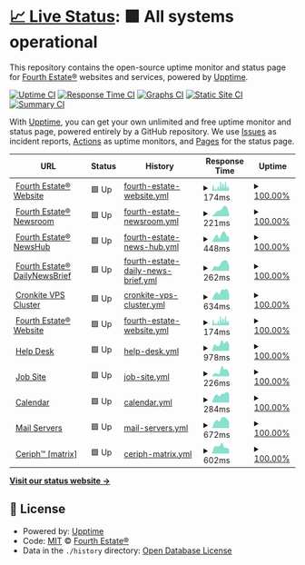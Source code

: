 # [📈 Live Status](https://status.fourthestate.org): <!--live status--> **🟩 All systems operational**

This repository contains the open-source uptime monitor and status page for [Fourth Estate®](https://www.fourthestate.org) websites and services, powered by [Upptime](https://github.com/upptime/upptime).

[![Uptime CI](https://github.com/FourthEstateOrg/status.fourthestate.org/workflows/Uptime%20CI/badge.svg)](https://github.com/FourthEstateOrg/status.fourthestate.org/actions?query=workflow%3A%22Uptime+CI%22)
[![Response Time CI](https://github.com/FourthEstateOrg/status.fourthestate.org/workflows/Response%20Time%20CI/badge.svg)](https://github.com/FourthEstateOrg/status.fourthestate.org/actions?query=workflow%3A%22Response+Time+CI%22)
[![Graphs CI](https://github.com/FourthEstateOrg/status.fourthestate.org/workflows/Graphs%20CI/badge.svg)](https://github.com/FourthEstateOrg/status.fourthestate.org/actions?query=workflow%3A%22Graphs+CI%22)
[![Static Site CI](https://github.com/FourthEstateOrg/status.fourthestate.org/workflows/Static%20Site%20CI/badge.svg)](https://github.com/FourthEstateOrg/status.fourthestate.org/actions?query=workflow%3A%22Static+Site+CI%22)
[![Summary CI](https://github.com/FourthEstateOrg/status.fourthestate.org/workflows/Summary%20CI/badge.svg)](https://github.com/FourthEstateOrg/status.fourthestate.org/actions?query=workflow%3A%22Summary+CI%22)

With [Upptime](https://upptime.js.org), you can get your own unlimited and free uptime monitor and status page, powered entirely by a GitHub repository. We use [Issues](https://github.com/FourthEstateOrg/status.fourthestate.org/issues) as incident reports, [Actions](https://github.com/FourthEstateOrg/status.fourthestate.org/actions) as uptime monitors, and [Pages](https://status.fourthestate.org) for the status page.

<!--start: status pages-->
<!-- This summary is generated by Upptime (https://github.com/upptime/upptime) -->
<!-- Do not edit this manually, your changes will be overwritten -->
<!-- prettier-ignore -->
| URL | Status | History | Response Time | Uptime |
| --- | ------ | ------- | ------------- | ------ |
| <img alt="" src="https://favicons.githubusercontent.com/www.fourthestate.org" height="13"> [Fourth Estate® Website](https://www.fourthestate.org) | 🟩 Up | [fourth-estate-website.yml](https://github.com/FourthEstateOrg/status.fourthestate.org/commits/HEAD/history/fourth-estate-website.yml) | <details><summary><img alt="Response time graph" src="./graphs/fourth-estate-website/response-time-week.png" height="20"> 174ms</summary><br><a href="https://status.fourthestate.org/history/fourth-estate-website"><img alt="Response time 221" src="https://img.shields.io/endpoint?url=https%3A%2F%2Fraw.githubusercontent.com%2FFourthEstateOrg%2Fstatus.fourthestate.org%2FHEAD%2Fapi%2Ffourth-estate-website%2Fresponse-time.json"></a><br><a href="https://status.fourthestate.org/history/fourth-estate-website"><img alt="24-hour response time 69" src="https://img.shields.io/endpoint?url=https%3A%2F%2Fraw.githubusercontent.com%2FFourthEstateOrg%2Fstatus.fourthestate.org%2FHEAD%2Fapi%2Ffourth-estate-website%2Fresponse-time-day.json"></a><br><a href="https://status.fourthestate.org/history/fourth-estate-website"><img alt="7-day response time 174" src="https://img.shields.io/endpoint?url=https%3A%2F%2Fraw.githubusercontent.com%2FFourthEstateOrg%2Fstatus.fourthestate.org%2FHEAD%2Fapi%2Ffourth-estate-website%2Fresponse-time-week.json"></a><br><a href="https://status.fourthestate.org/history/fourth-estate-website"><img alt="30-day response time 173" src="https://img.shields.io/endpoint?url=https%3A%2F%2Fraw.githubusercontent.com%2FFourthEstateOrg%2Fstatus.fourthestate.org%2FHEAD%2Fapi%2Ffourth-estate-website%2Fresponse-time-month.json"></a><br><a href="https://status.fourthestate.org/history/fourth-estate-website"><img alt="1-year response time 221" src="https://img.shields.io/endpoint?url=https%3A%2F%2Fraw.githubusercontent.com%2FFourthEstateOrg%2Fstatus.fourthestate.org%2FHEAD%2Fapi%2Ffourth-estate-website%2Fresponse-time-year.json"></a></details> | <details><summary><a href="https://status.fourthestate.org/history/fourth-estate-website">100.00%</a></summary><a href="https://status.fourthestate.org/history/fourth-estate-website"><img alt="All-time uptime 100.00%" src="https://img.shields.io/endpoint?url=https%3A%2F%2Fraw.githubusercontent.com%2FFourthEstateOrg%2Fstatus.fourthestate.org%2FHEAD%2Fapi%2Ffourth-estate-website%2Fuptime.json"></a><br><a href="https://status.fourthestate.org/history/fourth-estate-website"><img alt="24-hour uptime 100.00%" src="https://img.shields.io/endpoint?url=https%3A%2F%2Fraw.githubusercontent.com%2FFourthEstateOrg%2Fstatus.fourthestate.org%2FHEAD%2Fapi%2Ffourth-estate-website%2Fuptime-day.json"></a><br><a href="https://status.fourthestate.org/history/fourth-estate-website"><img alt="7-day uptime 100.00%" src="https://img.shields.io/endpoint?url=https%3A%2F%2Fraw.githubusercontent.com%2FFourthEstateOrg%2Fstatus.fourthestate.org%2FHEAD%2Fapi%2Ffourth-estate-website%2Fuptime-week.json"></a><br><a href="https://status.fourthestate.org/history/fourth-estate-website"><img alt="30-day uptime 100.00%" src="https://img.shields.io/endpoint?url=https%3A%2F%2Fraw.githubusercontent.com%2FFourthEstateOrg%2Fstatus.fourthestate.org%2FHEAD%2Fapi%2Ffourth-estate-website%2Fuptime-month.json"></a><br><a href="https://status.fourthestate.org/history/fourth-estate-website"><img alt="1-year uptime 100.00%" src="https://img.shields.io/endpoint?url=https%3A%2F%2Fraw.githubusercontent.com%2FFourthEstateOrg%2Fstatus.fourthestate.org%2FHEAD%2Fapi%2Ffourth-estate-website%2Fuptime-year.json"></a></details>
| <img alt="" src="https://favicons.githubusercontent.com/newsroom.fourthestate.org" height="13"> [Fourth Estate® Newsroom](https://newsroom.fourthestate.org) | 🟩 Up | [fourth-estate-newsroom.yml](https://github.com/FourthEstateOrg/status.fourthestate.org/commits/HEAD/history/fourth-estate-newsroom.yml) | <details><summary><img alt="Response time graph" src="./graphs/fourth-estate-newsroom/response-time-week.png" height="20"> 221ms</summary><br><a href="https://status.fourthestate.org/history/fourth-estate-newsroom"><img alt="Response time 151" src="https://img.shields.io/endpoint?url=https%3A%2F%2Fraw.githubusercontent.com%2FFourthEstateOrg%2Fstatus.fourthestate.org%2FHEAD%2Fapi%2Ffourth-estate-newsroom%2Fresponse-time.json"></a><br><a href="https://status.fourthestate.org/history/fourth-estate-newsroom"><img alt="24-hour response time 184" src="https://img.shields.io/endpoint?url=https%3A%2F%2Fraw.githubusercontent.com%2FFourthEstateOrg%2Fstatus.fourthestate.org%2FHEAD%2Fapi%2Ffourth-estate-newsroom%2Fresponse-time-day.json"></a><br><a href="https://status.fourthestate.org/history/fourth-estate-newsroom"><img alt="7-day response time 221" src="https://img.shields.io/endpoint?url=https%3A%2F%2Fraw.githubusercontent.com%2FFourthEstateOrg%2Fstatus.fourthestate.org%2FHEAD%2Fapi%2Ffourth-estate-newsroom%2Fresponse-time-week.json"></a><br><a href="https://status.fourthestate.org/history/fourth-estate-newsroom"><img alt="30-day response time 189" src="https://img.shields.io/endpoint?url=https%3A%2F%2Fraw.githubusercontent.com%2FFourthEstateOrg%2Fstatus.fourthestate.org%2FHEAD%2Fapi%2Ffourth-estate-newsroom%2Fresponse-time-month.json"></a><br><a href="https://status.fourthestate.org/history/fourth-estate-newsroom"><img alt="1-year response time 151" src="https://img.shields.io/endpoint?url=https%3A%2F%2Fraw.githubusercontent.com%2FFourthEstateOrg%2Fstatus.fourthestate.org%2FHEAD%2Fapi%2Ffourth-estate-newsroom%2Fresponse-time-year.json"></a></details> | <details><summary><a href="https://status.fourthestate.org/history/fourth-estate-newsroom">100.00%</a></summary><a href="https://status.fourthestate.org/history/fourth-estate-newsroom"><img alt="All-time uptime 99.87%" src="https://img.shields.io/endpoint?url=https%3A%2F%2Fraw.githubusercontent.com%2FFourthEstateOrg%2Fstatus.fourthestate.org%2FHEAD%2Fapi%2Ffourth-estate-newsroom%2Fuptime.json"></a><br><a href="https://status.fourthestate.org/history/fourth-estate-newsroom"><img alt="24-hour uptime 100.00%" src="https://img.shields.io/endpoint?url=https%3A%2F%2Fraw.githubusercontent.com%2FFourthEstateOrg%2Fstatus.fourthestate.org%2FHEAD%2Fapi%2Ffourth-estate-newsroom%2Fuptime-day.json"></a><br><a href="https://status.fourthestate.org/history/fourth-estate-newsroom"><img alt="7-day uptime 100.00%" src="https://img.shields.io/endpoint?url=https%3A%2F%2Fraw.githubusercontent.com%2FFourthEstateOrg%2Fstatus.fourthestate.org%2FHEAD%2Fapi%2Ffourth-estate-newsroom%2Fuptime-week.json"></a><br><a href="https://status.fourthestate.org/history/fourth-estate-newsroom"><img alt="30-day uptime 99.69%" src="https://img.shields.io/endpoint?url=https%3A%2F%2Fraw.githubusercontent.com%2FFourthEstateOrg%2Fstatus.fourthestate.org%2FHEAD%2Fapi%2Ffourth-estate-newsroom%2Fuptime-month.json"></a><br><a href="https://status.fourthestate.org/history/fourth-estate-newsroom"><img alt="1-year uptime 99.87%" src="https://img.shields.io/endpoint?url=https%3A%2F%2Fraw.githubusercontent.com%2FFourthEstateOrg%2Fstatus.fourthestate.org%2FHEAD%2Fapi%2Ffourth-estate-newsroom%2Fuptime-year.json"></a></details>
| <img alt="" src="https://favicons.githubusercontent.com/newshub.fourthestate.org" height="13"> [Fourth Estate® NewsHub](https://newshub.fourthestate.org) | 🟩 Up | [fourth-estate-news-hub.yml](https://github.com/FourthEstateOrg/status.fourthestate.org/commits/HEAD/history/fourth-estate-news-hub.yml) | <details><summary><img alt="Response time graph" src="./graphs/fourth-estate-news-hub/response-time-week.png" height="20"> 448ms</summary><br><a href="https://status.fourthestate.org/history/fourth-estate-news-hub"><img alt="Response time 286" src="https://img.shields.io/endpoint?url=https%3A%2F%2Fraw.githubusercontent.com%2FFourthEstateOrg%2Fstatus.fourthestate.org%2FHEAD%2Fapi%2Ffourth-estate-news-hub%2Fresponse-time.json"></a><br><a href="https://status.fourthestate.org/history/fourth-estate-news-hub"><img alt="24-hour response time 341" src="https://img.shields.io/endpoint?url=https%3A%2F%2Fraw.githubusercontent.com%2FFourthEstateOrg%2Fstatus.fourthestate.org%2FHEAD%2Fapi%2Ffourth-estate-news-hub%2Fresponse-time-day.json"></a><br><a href="https://status.fourthestate.org/history/fourth-estate-news-hub"><img alt="7-day response time 448" src="https://img.shields.io/endpoint?url=https%3A%2F%2Fraw.githubusercontent.com%2FFourthEstateOrg%2Fstatus.fourthestate.org%2FHEAD%2Fapi%2Ffourth-estate-news-hub%2Fresponse-time-week.json"></a><br><a href="https://status.fourthestate.org/history/fourth-estate-news-hub"><img alt="30-day response time 380" src="https://img.shields.io/endpoint?url=https%3A%2F%2Fraw.githubusercontent.com%2FFourthEstateOrg%2Fstatus.fourthestate.org%2FHEAD%2Fapi%2Ffourth-estate-news-hub%2Fresponse-time-month.json"></a><br><a href="https://status.fourthestate.org/history/fourth-estate-news-hub"><img alt="1-year response time 286" src="https://img.shields.io/endpoint?url=https%3A%2F%2Fraw.githubusercontent.com%2FFourthEstateOrg%2Fstatus.fourthestate.org%2FHEAD%2Fapi%2Ffourth-estate-news-hub%2Fresponse-time-year.json"></a></details> | <details><summary><a href="https://status.fourthestate.org/history/fourth-estate-news-hub">100.00%</a></summary><a href="https://status.fourthestate.org/history/fourth-estate-news-hub"><img alt="All-time uptime 100.00%" src="https://img.shields.io/endpoint?url=https%3A%2F%2Fraw.githubusercontent.com%2FFourthEstateOrg%2Fstatus.fourthestate.org%2FHEAD%2Fapi%2Ffourth-estate-news-hub%2Fuptime.json"></a><br><a href="https://status.fourthestate.org/history/fourth-estate-news-hub"><img alt="24-hour uptime 100.00%" src="https://img.shields.io/endpoint?url=https%3A%2F%2Fraw.githubusercontent.com%2FFourthEstateOrg%2Fstatus.fourthestate.org%2FHEAD%2Fapi%2Ffourth-estate-news-hub%2Fuptime-day.json"></a><br><a href="https://status.fourthestate.org/history/fourth-estate-news-hub"><img alt="7-day uptime 100.00%" src="https://img.shields.io/endpoint?url=https%3A%2F%2Fraw.githubusercontent.com%2FFourthEstateOrg%2Fstatus.fourthestate.org%2FHEAD%2Fapi%2Ffourth-estate-news-hub%2Fuptime-week.json"></a><br><a href="https://status.fourthestate.org/history/fourth-estate-news-hub"><img alt="30-day uptime 100.00%" src="https://img.shields.io/endpoint?url=https%3A%2F%2Fraw.githubusercontent.com%2FFourthEstateOrg%2Fstatus.fourthestate.org%2FHEAD%2Fapi%2Ffourth-estate-news-hub%2Fuptime-month.json"></a><br><a href="https://status.fourthestate.org/history/fourth-estate-news-hub"><img alt="1-year uptime 100.00%" src="https://img.shields.io/endpoint?url=https%3A%2F%2Fraw.githubusercontent.com%2FFourthEstateOrg%2Fstatus.fourthestate.org%2FHEAD%2Fapi%2Ffourth-estate-news-hub%2Fuptime-year.json"></a></details>
| <img alt="" src="https://favicons.githubusercontent.com/dailynewsbrief.com" height="13"> [Fourth Estate® DailyNewsBrief](https://dailynewsbrief.com) | 🟩 Up | [fourth-estate-daily-news-brief.yml](https://github.com/FourthEstateOrg/status.fourthestate.org/commits/HEAD/history/fourth-estate-daily-news-brief.yml) | <details><summary><img alt="Response time graph" src="./graphs/fourth-estate-daily-news-brief/response-time-week.png" height="20"> 262ms</summary><br><a href="https://status.fourthestate.org/history/fourth-estate-daily-news-brief"><img alt="Response time 244" src="https://img.shields.io/endpoint?url=https%3A%2F%2Fraw.githubusercontent.com%2FFourthEstateOrg%2Fstatus.fourthestate.org%2FHEAD%2Fapi%2Ffourth-estate-daily-news-brief%2Fresponse-time.json"></a><br><a href="https://status.fourthestate.org/history/fourth-estate-daily-news-brief"><img alt="24-hour response time 182" src="https://img.shields.io/endpoint?url=https%3A%2F%2Fraw.githubusercontent.com%2FFourthEstateOrg%2Fstatus.fourthestate.org%2FHEAD%2Fapi%2Ffourth-estate-daily-news-brief%2Fresponse-time-day.json"></a><br><a href="https://status.fourthestate.org/history/fourth-estate-daily-news-brief"><img alt="7-day response time 262" src="https://img.shields.io/endpoint?url=https%3A%2F%2Fraw.githubusercontent.com%2FFourthEstateOrg%2Fstatus.fourthestate.org%2FHEAD%2Fapi%2Ffourth-estate-daily-news-brief%2Fresponse-time-week.json"></a><br><a href="https://status.fourthestate.org/history/fourth-estate-daily-news-brief"><img alt="30-day response time 300" src="https://img.shields.io/endpoint?url=https%3A%2F%2Fraw.githubusercontent.com%2FFourthEstateOrg%2Fstatus.fourthestate.org%2FHEAD%2Fapi%2Ffourth-estate-daily-news-brief%2Fresponse-time-month.json"></a><br><a href="https://status.fourthestate.org/history/fourth-estate-daily-news-brief"><img alt="1-year response time 244" src="https://img.shields.io/endpoint?url=https%3A%2F%2Fraw.githubusercontent.com%2FFourthEstateOrg%2Fstatus.fourthestate.org%2FHEAD%2Fapi%2Ffourth-estate-daily-news-brief%2Fresponse-time-year.json"></a></details> | <details><summary><a href="https://status.fourthestate.org/history/fourth-estate-daily-news-brief">100.00%</a></summary><a href="https://status.fourthestate.org/history/fourth-estate-daily-news-brief"><img alt="All-time uptime 100.00%" src="https://img.shields.io/endpoint?url=https%3A%2F%2Fraw.githubusercontent.com%2FFourthEstateOrg%2Fstatus.fourthestate.org%2FHEAD%2Fapi%2Ffourth-estate-daily-news-brief%2Fuptime.json"></a><br><a href="https://status.fourthestate.org/history/fourth-estate-daily-news-brief"><img alt="24-hour uptime 100.00%" src="https://img.shields.io/endpoint?url=https%3A%2F%2Fraw.githubusercontent.com%2FFourthEstateOrg%2Fstatus.fourthestate.org%2FHEAD%2Fapi%2Ffourth-estate-daily-news-brief%2Fuptime-day.json"></a><br><a href="https://status.fourthestate.org/history/fourth-estate-daily-news-brief"><img alt="7-day uptime 100.00%" src="https://img.shields.io/endpoint?url=https%3A%2F%2Fraw.githubusercontent.com%2FFourthEstateOrg%2Fstatus.fourthestate.org%2FHEAD%2Fapi%2Ffourth-estate-daily-news-brief%2Fuptime-week.json"></a><br><a href="https://status.fourthestate.org/history/fourth-estate-daily-news-brief"><img alt="30-day uptime 100.00%" src="https://img.shields.io/endpoint?url=https%3A%2F%2Fraw.githubusercontent.com%2FFourthEstateOrg%2Fstatus.fourthestate.org%2FHEAD%2Fapi%2Ffourth-estate-daily-news-brief%2Fuptime-month.json"></a><br><a href="https://status.fourthestate.org/history/fourth-estate-daily-news-brief"><img alt="1-year uptime 100.00%" src="https://img.shields.io/endpoint?url=https%3A%2F%2Fraw.githubusercontent.com%2FFourthEstateOrg%2Fstatus.fourthestate.org%2FHEAD%2Fapi%2Ffourth-estate-daily-news-brief%2Fuptime-year.json"></a></details>
| <img alt="" src="https://favicons.githubusercontent.com/cronkite.fourthestate.org" height="13"> [Cronkite VPS Cluster](https://cronkite.fourthestate.org/) | 🟩 Up | [cronkite-vps-cluster.yml](https://github.com/FourthEstateOrg/status.fourthestate.org/commits/HEAD/history/cronkite-vps-cluster.yml) | <details><summary><img alt="Response time graph" src="./graphs/cronkite-vps-cluster/response-time-week.png" height="20"> 634ms</summary><br><a href="https://status.fourthestate.org/history/cronkite-vps-cluster"><img alt="Response time 662" src="https://img.shields.io/endpoint?url=https%3A%2F%2Fraw.githubusercontent.com%2FFourthEstateOrg%2Fstatus.fourthestate.org%2FHEAD%2Fapi%2Fcronkite-vps-cluster%2Fresponse-time.json"></a><br><a href="https://status.fourthestate.org/history/cronkite-vps-cluster"><img alt="24-hour response time 509" src="https://img.shields.io/endpoint?url=https%3A%2F%2Fraw.githubusercontent.com%2FFourthEstateOrg%2Fstatus.fourthestate.org%2FHEAD%2Fapi%2Fcronkite-vps-cluster%2Fresponse-time-day.json"></a><br><a href="https://status.fourthestate.org/history/cronkite-vps-cluster"><img alt="7-day response time 634" src="https://img.shields.io/endpoint?url=https%3A%2F%2Fraw.githubusercontent.com%2FFourthEstateOrg%2Fstatus.fourthestate.org%2FHEAD%2Fapi%2Fcronkite-vps-cluster%2Fresponse-time-week.json"></a><br><a href="https://status.fourthestate.org/history/cronkite-vps-cluster"><img alt="30-day response time 668" src="https://img.shields.io/endpoint?url=https%3A%2F%2Fraw.githubusercontent.com%2FFourthEstateOrg%2Fstatus.fourthestate.org%2FHEAD%2Fapi%2Fcronkite-vps-cluster%2Fresponse-time-month.json"></a><br><a href="https://status.fourthestate.org/history/cronkite-vps-cluster"><img alt="1-year response time 662" src="https://img.shields.io/endpoint?url=https%3A%2F%2Fraw.githubusercontent.com%2FFourthEstateOrg%2Fstatus.fourthestate.org%2FHEAD%2Fapi%2Fcronkite-vps-cluster%2Fresponse-time-year.json"></a></details> | <details><summary><a href="https://status.fourthestate.org/history/cronkite-vps-cluster">100.00%</a></summary><a href="https://status.fourthestate.org/history/cronkite-vps-cluster"><img alt="All-time uptime 100.00%" src="https://img.shields.io/endpoint?url=https%3A%2F%2Fraw.githubusercontent.com%2FFourthEstateOrg%2Fstatus.fourthestate.org%2FHEAD%2Fapi%2Fcronkite-vps-cluster%2Fuptime.json"></a><br><a href="https://status.fourthestate.org/history/cronkite-vps-cluster"><img alt="24-hour uptime 100.00%" src="https://img.shields.io/endpoint?url=https%3A%2F%2Fraw.githubusercontent.com%2FFourthEstateOrg%2Fstatus.fourthestate.org%2FHEAD%2Fapi%2Fcronkite-vps-cluster%2Fuptime-day.json"></a><br><a href="https://status.fourthestate.org/history/cronkite-vps-cluster"><img alt="7-day uptime 100.00%" src="https://img.shields.io/endpoint?url=https%3A%2F%2Fraw.githubusercontent.com%2FFourthEstateOrg%2Fstatus.fourthestate.org%2FHEAD%2Fapi%2Fcronkite-vps-cluster%2Fuptime-week.json"></a><br><a href="https://status.fourthestate.org/history/cronkite-vps-cluster"><img alt="30-day uptime 100.00%" src="https://img.shields.io/endpoint?url=https%3A%2F%2Fraw.githubusercontent.com%2FFourthEstateOrg%2Fstatus.fourthestate.org%2FHEAD%2Fapi%2Fcronkite-vps-cluster%2Fuptime-month.json"></a><br><a href="https://status.fourthestate.org/history/cronkite-vps-cluster"><img alt="1-year uptime 100.00%" src="https://img.shields.io/endpoint?url=https%3A%2F%2Fraw.githubusercontent.com%2FFourthEstateOrg%2Fstatus.fourthestate.org%2FHEAD%2Fapi%2Fcronkite-vps-cluster%2Fuptime-year.json"></a></details>
| <img alt="" src="https://favicons.githubusercontent.com/www.fourthestate.org" height="13"> [Fourth Estate® Website](https://www.fourthestate.org) | 🟩 Up | [fourth-estate-website.yml](https://github.com/FourthEstateOrg/status.fourthestate.org/commits/HEAD/history/fourth-estate-website.yml) | <details><summary><img alt="Response time graph" src="./graphs/fourth-estate-website/response-time-week.png" height="20"> 174ms</summary><br><a href="https://status.fourthestate.org/history/fourth-estate-website"><img alt="Response time 221" src="https://img.shields.io/endpoint?url=https%3A%2F%2Fraw.githubusercontent.com%2FFourthEstateOrg%2Fstatus.fourthestate.org%2FHEAD%2Fapi%2Ffourth-estate-website%2Fresponse-time.json"></a><br><a href="https://status.fourthestate.org/history/fourth-estate-website"><img alt="24-hour response time 69" src="https://img.shields.io/endpoint?url=https%3A%2F%2Fraw.githubusercontent.com%2FFourthEstateOrg%2Fstatus.fourthestate.org%2FHEAD%2Fapi%2Ffourth-estate-website%2Fresponse-time-day.json"></a><br><a href="https://status.fourthestate.org/history/fourth-estate-website"><img alt="7-day response time 174" src="https://img.shields.io/endpoint?url=https%3A%2F%2Fraw.githubusercontent.com%2FFourthEstateOrg%2Fstatus.fourthestate.org%2FHEAD%2Fapi%2Ffourth-estate-website%2Fresponse-time-week.json"></a><br><a href="https://status.fourthestate.org/history/fourth-estate-website"><img alt="30-day response time 173" src="https://img.shields.io/endpoint?url=https%3A%2F%2Fraw.githubusercontent.com%2FFourthEstateOrg%2Fstatus.fourthestate.org%2FHEAD%2Fapi%2Ffourth-estate-website%2Fresponse-time-month.json"></a><br><a href="https://status.fourthestate.org/history/fourth-estate-website"><img alt="1-year response time 221" src="https://img.shields.io/endpoint?url=https%3A%2F%2Fraw.githubusercontent.com%2FFourthEstateOrg%2Fstatus.fourthestate.org%2FHEAD%2Fapi%2Ffourth-estate-website%2Fresponse-time-year.json"></a></details> | <details><summary><a href="https://status.fourthestate.org/history/fourth-estate-website">100.00%</a></summary><a href="https://status.fourthestate.org/history/fourth-estate-website"><img alt="All-time uptime 100.00%" src="https://img.shields.io/endpoint?url=https%3A%2F%2Fraw.githubusercontent.com%2FFourthEstateOrg%2Fstatus.fourthestate.org%2FHEAD%2Fapi%2Ffourth-estate-website%2Fuptime.json"></a><br><a href="https://status.fourthestate.org/history/fourth-estate-website"><img alt="24-hour uptime 100.00%" src="https://img.shields.io/endpoint?url=https%3A%2F%2Fraw.githubusercontent.com%2FFourthEstateOrg%2Fstatus.fourthestate.org%2FHEAD%2Fapi%2Ffourth-estate-website%2Fuptime-day.json"></a><br><a href="https://status.fourthestate.org/history/fourth-estate-website"><img alt="7-day uptime 100.00%" src="https://img.shields.io/endpoint?url=https%3A%2F%2Fraw.githubusercontent.com%2FFourthEstateOrg%2Fstatus.fourthestate.org%2FHEAD%2Fapi%2Ffourth-estate-website%2Fuptime-week.json"></a><br><a href="https://status.fourthestate.org/history/fourth-estate-website"><img alt="30-day uptime 100.00%" src="https://img.shields.io/endpoint?url=https%3A%2F%2Fraw.githubusercontent.com%2FFourthEstateOrg%2Fstatus.fourthestate.org%2FHEAD%2Fapi%2Ffourth-estate-website%2Fuptime-month.json"></a><br><a href="https://status.fourthestate.org/history/fourth-estate-website"><img alt="1-year uptime 100.00%" src="https://img.shields.io/endpoint?url=https%3A%2F%2Fraw.githubusercontent.com%2FFourthEstateOrg%2Fstatus.fourthestate.org%2FHEAD%2Fapi%2Ffourth-estate-website%2Fuptime-year.json"></a></details>
| <img alt="" src="https://favicons.githubusercontent.com/helpdesk.fourthestate.org" height="13"> [Help Desk](https://helpdesk.fourthestate.org) | 🟩 Up | [help-desk.yml](https://github.com/FourthEstateOrg/status.fourthestate.org/commits/HEAD/history/help-desk.yml) | <details><summary><img alt="Response time graph" src="./graphs/help-desk/response-time-week.png" height="20"> 978ms</summary><br><a href="https://status.fourthestate.org/history/help-desk"><img alt="Response time 1063" src="https://img.shields.io/endpoint?url=https%3A%2F%2Fraw.githubusercontent.com%2FFourthEstateOrg%2Fstatus.fourthestate.org%2FHEAD%2Fapi%2Fhelp-desk%2Fresponse-time.json"></a><br><a href="https://status.fourthestate.org/history/help-desk"><img alt="24-hour response time 676" src="https://img.shields.io/endpoint?url=https%3A%2F%2Fraw.githubusercontent.com%2FFourthEstateOrg%2Fstatus.fourthestate.org%2FHEAD%2Fapi%2Fhelp-desk%2Fresponse-time-day.json"></a><br><a href="https://status.fourthestate.org/history/help-desk"><img alt="7-day response time 978" src="https://img.shields.io/endpoint?url=https%3A%2F%2Fraw.githubusercontent.com%2FFourthEstateOrg%2Fstatus.fourthestate.org%2FHEAD%2Fapi%2Fhelp-desk%2Fresponse-time-week.json"></a><br><a href="https://status.fourthestate.org/history/help-desk"><img alt="30-day response time 1323" src="https://img.shields.io/endpoint?url=https%3A%2F%2Fraw.githubusercontent.com%2FFourthEstateOrg%2Fstatus.fourthestate.org%2FHEAD%2Fapi%2Fhelp-desk%2Fresponse-time-month.json"></a><br><a href="https://status.fourthestate.org/history/help-desk"><img alt="1-year response time 1063" src="https://img.shields.io/endpoint?url=https%3A%2F%2Fraw.githubusercontent.com%2FFourthEstateOrg%2Fstatus.fourthestate.org%2FHEAD%2Fapi%2Fhelp-desk%2Fresponse-time-year.json"></a></details> | <details><summary><a href="https://status.fourthestate.org/history/help-desk">100.00%</a></summary><a href="https://status.fourthestate.org/history/help-desk"><img alt="All-time uptime 99.68%" src="https://img.shields.io/endpoint?url=https%3A%2F%2Fraw.githubusercontent.com%2FFourthEstateOrg%2Fstatus.fourthestate.org%2FHEAD%2Fapi%2Fhelp-desk%2Fuptime.json"></a><br><a href="https://status.fourthestate.org/history/help-desk"><img alt="24-hour uptime 100.00%" src="https://img.shields.io/endpoint?url=https%3A%2F%2Fraw.githubusercontent.com%2FFourthEstateOrg%2Fstatus.fourthestate.org%2FHEAD%2Fapi%2Fhelp-desk%2Fuptime-day.json"></a><br><a href="https://status.fourthestate.org/history/help-desk"><img alt="7-day uptime 100.00%" src="https://img.shields.io/endpoint?url=https%3A%2F%2Fraw.githubusercontent.com%2FFourthEstateOrg%2Fstatus.fourthestate.org%2FHEAD%2Fapi%2Fhelp-desk%2Fuptime-week.json"></a><br><a href="https://status.fourthestate.org/history/help-desk"><img alt="30-day uptime 100.00%" src="https://img.shields.io/endpoint?url=https%3A%2F%2Fraw.githubusercontent.com%2FFourthEstateOrg%2Fstatus.fourthestate.org%2FHEAD%2Fapi%2Fhelp-desk%2Fuptime-month.json"></a><br><a href="https://status.fourthestate.org/history/help-desk"><img alt="1-year uptime 99.68%" src="https://img.shields.io/endpoint?url=https%3A%2F%2Fraw.githubusercontent.com%2FFourthEstateOrg%2Fstatus.fourthestate.org%2FHEAD%2Fapi%2Fhelp-desk%2Fuptime-year.json"></a></details>
| <img alt="" src="https://favicons.githubusercontent.com/jobs.fourthestate.org" height="13"> [Job Site](https://jobs.fourthestate.org) | 🟩 Up | [job-site.yml](https://github.com/FourthEstateOrg/status.fourthestate.org/commits/HEAD/history/job-site.yml) | <details><summary><img alt="Response time graph" src="./graphs/job-site/response-time-week.png" height="20"> 226ms</summary><br><a href="https://status.fourthestate.org/history/job-site"><img alt="Response time 217" src="https://img.shields.io/endpoint?url=https%3A%2F%2Fraw.githubusercontent.com%2FFourthEstateOrg%2Fstatus.fourthestate.org%2FHEAD%2Fapi%2Fjob-site%2Fresponse-time.json"></a><br><a href="https://status.fourthestate.org/history/job-site"><img alt="24-hour response time 145" src="https://img.shields.io/endpoint?url=https%3A%2F%2Fraw.githubusercontent.com%2FFourthEstateOrg%2Fstatus.fourthestate.org%2FHEAD%2Fapi%2Fjob-site%2Fresponse-time-day.json"></a><br><a href="https://status.fourthestate.org/history/job-site"><img alt="7-day response time 226" src="https://img.shields.io/endpoint?url=https%3A%2F%2Fraw.githubusercontent.com%2FFourthEstateOrg%2Fstatus.fourthestate.org%2FHEAD%2Fapi%2Fjob-site%2Fresponse-time-week.json"></a><br><a href="https://status.fourthestate.org/history/job-site"><img alt="30-day response time 227" src="https://img.shields.io/endpoint?url=https%3A%2F%2Fraw.githubusercontent.com%2FFourthEstateOrg%2Fstatus.fourthestate.org%2FHEAD%2Fapi%2Fjob-site%2Fresponse-time-month.json"></a><br><a href="https://status.fourthestate.org/history/job-site"><img alt="1-year response time 217" src="https://img.shields.io/endpoint?url=https%3A%2F%2Fraw.githubusercontent.com%2FFourthEstateOrg%2Fstatus.fourthestate.org%2FHEAD%2Fapi%2Fjob-site%2Fresponse-time-year.json"></a></details> | <details><summary><a href="https://status.fourthestate.org/history/job-site">100.00%</a></summary><a href="https://status.fourthestate.org/history/job-site"><img alt="All-time uptime 100.00%" src="https://img.shields.io/endpoint?url=https%3A%2F%2Fraw.githubusercontent.com%2FFourthEstateOrg%2Fstatus.fourthestate.org%2FHEAD%2Fapi%2Fjob-site%2Fuptime.json"></a><br><a href="https://status.fourthestate.org/history/job-site"><img alt="24-hour uptime 100.00%" src="https://img.shields.io/endpoint?url=https%3A%2F%2Fraw.githubusercontent.com%2FFourthEstateOrg%2Fstatus.fourthestate.org%2FHEAD%2Fapi%2Fjob-site%2Fuptime-day.json"></a><br><a href="https://status.fourthestate.org/history/job-site"><img alt="7-day uptime 100.00%" src="https://img.shields.io/endpoint?url=https%3A%2F%2Fraw.githubusercontent.com%2FFourthEstateOrg%2Fstatus.fourthestate.org%2FHEAD%2Fapi%2Fjob-site%2Fuptime-week.json"></a><br><a href="https://status.fourthestate.org/history/job-site"><img alt="30-day uptime 100.00%" src="https://img.shields.io/endpoint?url=https%3A%2F%2Fraw.githubusercontent.com%2FFourthEstateOrg%2Fstatus.fourthestate.org%2FHEAD%2Fapi%2Fjob-site%2Fuptime-month.json"></a><br><a href="https://status.fourthestate.org/history/job-site"><img alt="1-year uptime 100.00%" src="https://img.shields.io/endpoint?url=https%3A%2F%2Fraw.githubusercontent.com%2FFourthEstateOrg%2Fstatus.fourthestate.org%2FHEAD%2Fapi%2Fjob-site%2Fuptime-year.json"></a></details>
| <img alt="" src="https://favicons.githubusercontent.com/calendar.fourthestate.org" height="13"> [Calendar](https://calendar.fourthestate.org/) | 🟩 Up | [calendar.yml](https://github.com/FourthEstateOrg/status.fourthestate.org/commits/HEAD/history/calendar.yml) | <details><summary><img alt="Response time graph" src="./graphs/calendar/response-time-week.png" height="20"> 284ms</summary><br><a href="https://status.fourthestate.org/history/calendar"><img alt="Response time 240" src="https://img.shields.io/endpoint?url=https%3A%2F%2Fraw.githubusercontent.com%2FFourthEstateOrg%2Fstatus.fourthestate.org%2FHEAD%2Fapi%2Fcalendar%2Fresponse-time.json"></a><br><a href="https://status.fourthestate.org/history/calendar"><img alt="24-hour response time 437" src="https://img.shields.io/endpoint?url=https%3A%2F%2Fraw.githubusercontent.com%2FFourthEstateOrg%2Fstatus.fourthestate.org%2FHEAD%2Fapi%2Fcalendar%2Fresponse-time-day.json"></a><br><a href="https://status.fourthestate.org/history/calendar"><img alt="7-day response time 284" src="https://img.shields.io/endpoint?url=https%3A%2F%2Fraw.githubusercontent.com%2FFourthEstateOrg%2Fstatus.fourthestate.org%2FHEAD%2Fapi%2Fcalendar%2Fresponse-time-week.json"></a><br><a href="https://status.fourthestate.org/history/calendar"><img alt="30-day response time 261" src="https://img.shields.io/endpoint?url=https%3A%2F%2Fraw.githubusercontent.com%2FFourthEstateOrg%2Fstatus.fourthestate.org%2FHEAD%2Fapi%2Fcalendar%2Fresponse-time-month.json"></a><br><a href="https://status.fourthestate.org/history/calendar"><img alt="1-year response time 240" src="https://img.shields.io/endpoint?url=https%3A%2F%2Fraw.githubusercontent.com%2FFourthEstateOrg%2Fstatus.fourthestate.org%2FHEAD%2Fapi%2Fcalendar%2Fresponse-time-year.json"></a></details> | <details><summary><a href="https://status.fourthestate.org/history/calendar">100.00%</a></summary><a href="https://status.fourthestate.org/history/calendar"><img alt="All-time uptime 100.00%" src="https://img.shields.io/endpoint?url=https%3A%2F%2Fraw.githubusercontent.com%2FFourthEstateOrg%2Fstatus.fourthestate.org%2FHEAD%2Fapi%2Fcalendar%2Fuptime.json"></a><br><a href="https://status.fourthestate.org/history/calendar"><img alt="24-hour uptime 100.00%" src="https://img.shields.io/endpoint?url=https%3A%2F%2Fraw.githubusercontent.com%2FFourthEstateOrg%2Fstatus.fourthestate.org%2FHEAD%2Fapi%2Fcalendar%2Fuptime-day.json"></a><br><a href="https://status.fourthestate.org/history/calendar"><img alt="7-day uptime 100.00%" src="https://img.shields.io/endpoint?url=https%3A%2F%2Fraw.githubusercontent.com%2FFourthEstateOrg%2Fstatus.fourthestate.org%2FHEAD%2Fapi%2Fcalendar%2Fuptime-week.json"></a><br><a href="https://status.fourthestate.org/history/calendar"><img alt="30-day uptime 100.00%" src="https://img.shields.io/endpoint?url=https%3A%2F%2Fraw.githubusercontent.com%2FFourthEstateOrg%2Fstatus.fourthestate.org%2FHEAD%2Fapi%2Fcalendar%2Fuptime-month.json"></a><br><a href="https://status.fourthestate.org/history/calendar"><img alt="1-year uptime 100.00%" src="https://img.shields.io/endpoint?url=https%3A%2F%2Fraw.githubusercontent.com%2FFourthEstateOrg%2Fstatus.fourthestate.org%2FHEAD%2Fapi%2Fcalendar%2Fuptime-year.json"></a></details>
| <img alt="" src="https://favicons.githubusercontent.com/mail.fourthestate.org" height="13"> [Mail Servers](https://mail.fourthestate.org/) | 🟩 Up | [mail-servers.yml](https://github.com/FourthEstateOrg/status.fourthestate.org/commits/HEAD/history/mail-servers.yml) | <details><summary><img alt="Response time graph" src="./graphs/mail-servers/response-time-week.png" height="20"> 672ms</summary><br><a href="https://status.fourthestate.org/history/mail-servers"><img alt="Response time 590" src="https://img.shields.io/endpoint?url=https%3A%2F%2Fraw.githubusercontent.com%2FFourthEstateOrg%2Fstatus.fourthestate.org%2FHEAD%2Fapi%2Fmail-servers%2Fresponse-time.json"></a><br><a href="https://status.fourthestate.org/history/mail-servers"><img alt="24-hour response time 653" src="https://img.shields.io/endpoint?url=https%3A%2F%2Fraw.githubusercontent.com%2FFourthEstateOrg%2Fstatus.fourthestate.org%2FHEAD%2Fapi%2Fmail-servers%2Fresponse-time-day.json"></a><br><a href="https://status.fourthestate.org/history/mail-servers"><img alt="7-day response time 672" src="https://img.shields.io/endpoint?url=https%3A%2F%2Fraw.githubusercontent.com%2FFourthEstateOrg%2Fstatus.fourthestate.org%2FHEAD%2Fapi%2Fmail-servers%2Fresponse-time-week.json"></a><br><a href="https://status.fourthestate.org/history/mail-servers"><img alt="30-day response time 634" src="https://img.shields.io/endpoint?url=https%3A%2F%2Fraw.githubusercontent.com%2FFourthEstateOrg%2Fstatus.fourthestate.org%2FHEAD%2Fapi%2Fmail-servers%2Fresponse-time-month.json"></a><br><a href="https://status.fourthestate.org/history/mail-servers"><img alt="1-year response time 590" src="https://img.shields.io/endpoint?url=https%3A%2F%2Fraw.githubusercontent.com%2FFourthEstateOrg%2Fstatus.fourthestate.org%2FHEAD%2Fapi%2Fmail-servers%2Fresponse-time-year.json"></a></details> | <details><summary><a href="https://status.fourthestate.org/history/mail-servers">100.00%</a></summary><a href="https://status.fourthestate.org/history/mail-servers"><img alt="All-time uptime 100.00%" src="https://img.shields.io/endpoint?url=https%3A%2F%2Fraw.githubusercontent.com%2FFourthEstateOrg%2Fstatus.fourthestate.org%2FHEAD%2Fapi%2Fmail-servers%2Fuptime.json"></a><br><a href="https://status.fourthestate.org/history/mail-servers"><img alt="24-hour uptime 100.00%" src="https://img.shields.io/endpoint?url=https%3A%2F%2Fraw.githubusercontent.com%2FFourthEstateOrg%2Fstatus.fourthestate.org%2FHEAD%2Fapi%2Fmail-servers%2Fuptime-day.json"></a><br><a href="https://status.fourthestate.org/history/mail-servers"><img alt="7-day uptime 100.00%" src="https://img.shields.io/endpoint?url=https%3A%2F%2Fraw.githubusercontent.com%2FFourthEstateOrg%2Fstatus.fourthestate.org%2FHEAD%2Fapi%2Fmail-servers%2Fuptime-week.json"></a><br><a href="https://status.fourthestate.org/history/mail-servers"><img alt="30-day uptime 100.00%" src="https://img.shields.io/endpoint?url=https%3A%2F%2Fraw.githubusercontent.com%2FFourthEstateOrg%2Fstatus.fourthestate.org%2FHEAD%2Fapi%2Fmail-servers%2Fuptime-month.json"></a><br><a href="https://status.fourthestate.org/history/mail-servers"><img alt="1-year uptime 100.00%" src="https://img.shields.io/endpoint?url=https%3A%2F%2Fraw.githubusercontent.com%2FFourthEstateOrg%2Fstatus.fourthestate.org%2FHEAD%2Fapi%2Fmail-servers%2Fuptime-year.json"></a></details>
| <img alt="" src="https://favicons.githubusercontent.com/app.fourthestate.chat" height="13"> [Ceriph™ [matrix]](https://app.fourthestate.chat/) | 🟩 Up | [ceriph-matrix.yml](https://github.com/FourthEstateOrg/status.fourthestate.org/commits/HEAD/history/ceriph-matrix.yml) | <details><summary><img alt="Response time graph" src="./graphs/ceriph-matrix/response-time-week.png" height="20"> 602ms</summary><br><a href="https://status.fourthestate.org/history/ceriph-matrix"><img alt="Response time 451" src="https://img.shields.io/endpoint?url=https%3A%2F%2Fraw.githubusercontent.com%2FFourthEstateOrg%2Fstatus.fourthestate.org%2FHEAD%2Fapi%2Fceriph-matrix%2Fresponse-time.json"></a><br><a href="https://status.fourthestate.org/history/ceriph-matrix"><img alt="24-hour response time 583" src="https://img.shields.io/endpoint?url=https%3A%2F%2Fraw.githubusercontent.com%2FFourthEstateOrg%2Fstatus.fourthestate.org%2FHEAD%2Fapi%2Fceriph-matrix%2Fresponse-time-day.json"></a><br><a href="https://status.fourthestate.org/history/ceriph-matrix"><img alt="7-day response time 602" src="https://img.shields.io/endpoint?url=https%3A%2F%2Fraw.githubusercontent.com%2FFourthEstateOrg%2Fstatus.fourthestate.org%2FHEAD%2Fapi%2Fceriph-matrix%2Fresponse-time-week.json"></a><br><a href="https://status.fourthestate.org/history/ceriph-matrix"><img alt="30-day response time 512" src="https://img.shields.io/endpoint?url=https%3A%2F%2Fraw.githubusercontent.com%2FFourthEstateOrg%2Fstatus.fourthestate.org%2FHEAD%2Fapi%2Fceriph-matrix%2Fresponse-time-month.json"></a><br><a href="https://status.fourthestate.org/history/ceriph-matrix"><img alt="1-year response time 451" src="https://img.shields.io/endpoint?url=https%3A%2F%2Fraw.githubusercontent.com%2FFourthEstateOrg%2Fstatus.fourthestate.org%2FHEAD%2Fapi%2Fceriph-matrix%2Fresponse-time-year.json"></a></details> | <details><summary><a href="https://status.fourthestate.org/history/ceriph-matrix">100.00%</a></summary><a href="https://status.fourthestate.org/history/ceriph-matrix"><img alt="All-time uptime 100.00%" src="https://img.shields.io/endpoint?url=https%3A%2F%2Fraw.githubusercontent.com%2FFourthEstateOrg%2Fstatus.fourthestate.org%2FHEAD%2Fapi%2Fceriph-matrix%2Fuptime.json"></a><br><a href="https://status.fourthestate.org/history/ceriph-matrix"><img alt="24-hour uptime 100.00%" src="https://img.shields.io/endpoint?url=https%3A%2F%2Fraw.githubusercontent.com%2FFourthEstateOrg%2Fstatus.fourthestate.org%2FHEAD%2Fapi%2Fceriph-matrix%2Fuptime-day.json"></a><br><a href="https://status.fourthestate.org/history/ceriph-matrix"><img alt="7-day uptime 100.00%" src="https://img.shields.io/endpoint?url=https%3A%2F%2Fraw.githubusercontent.com%2FFourthEstateOrg%2Fstatus.fourthestate.org%2FHEAD%2Fapi%2Fceriph-matrix%2Fuptime-week.json"></a><br><a href="https://status.fourthestate.org/history/ceriph-matrix"><img alt="30-day uptime 100.00%" src="https://img.shields.io/endpoint?url=https%3A%2F%2Fraw.githubusercontent.com%2FFourthEstateOrg%2Fstatus.fourthestate.org%2FHEAD%2Fapi%2Fceriph-matrix%2Fuptime-month.json"></a><br><a href="https://status.fourthestate.org/history/ceriph-matrix"><img alt="1-year uptime 100.00%" src="https://img.shields.io/endpoint?url=https%3A%2F%2Fraw.githubusercontent.com%2FFourthEstateOrg%2Fstatus.fourthestate.org%2FHEAD%2Fapi%2Fceriph-matrix%2Fuptime-year.json"></a></details>

<!--end: status pages-->

[**Visit our status website →**](https://status.fourthestate.org)

## 📄 License

- Powered by: [Upptime](https://github.com/upptime/upptime)
- Code: [MIT](./LICENSE) © [Fourth Estate®](https://www.fourthestate.org)
- Data in the `./history` directory: [Open Database License](https://opendatacommons.org/licenses/odbl/1-0/)
